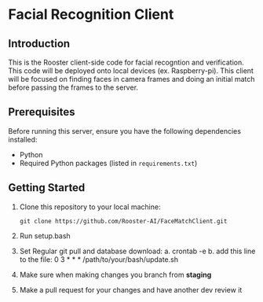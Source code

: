 # Facial Recognition Client

## Introduction

This is the Rooster client-side code for facial recogntion and verification. This code will be deployed onto local devices (ex. Raspberry-pi). This client will be focused on finding faces in camera frames and doing an initial match before passing the frames to the server. 

## Prerequisites

Before running this server, ensure you have the following dependencies installed:

- Python
- Required Python packages (listed in `requirements.txt`)

## Getting Started

1. Clone this repository to your local machine:

   ```shell
   git clone https://github.com/Rooster-AI/FaceMatchClient.git
2. Run setup.bash
3. Set Regular git pull and database download:
   a. crontab -e
   b. add this line to the file: 0 3 * * * /path/to/your/bash/update.sh
4. Make sure when making changes you branch from **staging**
5. Make a pull request for your changes and have another dev review it
